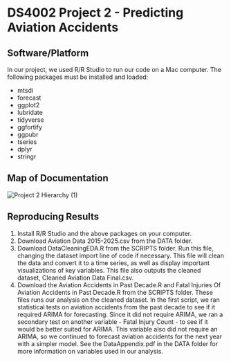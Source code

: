# DS4002 Project 2 - Predicting Aviation Accidents

## Software/Platform 

In our project, we used R/R Studio to run our code on a Mac computer. The following packages must be installed and loaded: 
- mtsdi
- forecast
- ggplot2
- lubridate
- tidyverse
- ggfortify
- ggpubr
- tseries
- dplyr
- stringr

## Map of Documentation 
![Project 2 Hierarchy (1)](https://github.com/user-attachments/assets/b11da1ec-5e84-4137-b707-16f922da51a2)


## Reproducing Results
1. Install R/R Studio and the above packages on your computer.
2. Download Aviation Data 2015-2025.csv from the DATA folder.
3. Download DataCleaningEDA.R from the SCRIPTS folder. Run this file, changing the dataset import line of code if necessary. This file will clean the data and convert it to a time series, as well as display important visualizations of key variables. This file also outputs the cleaned dataset, Cleaned Aviation Data Final.csv. 
4. Download the Aviation Accidents in Past Decade.R and Fatal Injuries Of Aviation Accidents in Past Decade.R from the SCRIPTS folder. These files runs our analysis on the cleaned dataset. In the first script, we ran statistical tests on aviation accidents from the past decade to see if it required ARIMA for forecasting. Since it did not require ARIMA, we ran a secondary test on another variable - Fatal Injury Count - to see if it would be better suited for ARIMA. This variable also did not require an ARIMA, so we continued to forecast aviation accidents for the next year with a simpler model. See the DataAppendix.pdf in the DATA folder for more information on variables used in our analysis. 
